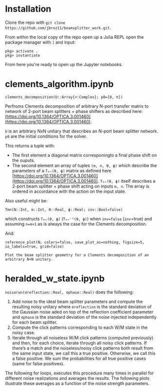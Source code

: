 # Installation

Clone the repo with `git clone https://github.com/jbroz11/beamsplitter_work.git`.

From within the local copy of the repo open up a Julia REPL open the package manager with `]` and input:
```
pkg> activate .
pkg> instantiate
```

From here you're ready to open up the Jupyter notebooks.

# clements_algorithm.ipynb

`clements_decomposition(U::Array{<:Complex}; p0=[0, π])`

Perfroms Clements decomposition of arbitrary N-port transfer matrix to network of 2-port beam splitters +
phase shifters as described here: [https://doi.org/10.1364/OPTICA.3.001460](https://doi.org/10.1364/OPTICA.3.001460).

`U` is an arbitrary NxN unitary that describes an N-port beam splitter network. `p0` are the initial conditions
for the solver.

This returns a tuple with:

+ The first element a diagonal matrix corresponingto a final phase shift on the 
ouputs. 
+ The second element an array of tuples `(m, n, θ, ϕ)` which describe the parameters of a 
`Tₘₙ(θ, ϕ)` matrix as defined here [https://doi.org/10.1364/OPTICA.3.001460](https://doi.org/10.1364/OPTICA.3.001460).
`Tₘₙ(θ, ϕ)` itself describes a 2-port beam splitter + phase shift acting on inputs `m, n`. The array is ordered in
accordance with the action on the input state.

Also useful might be:

`Tmn(N::Int, m::Int, θ::Real, ϕ::Real; inv::Bool=false)`

which constructs `Tₘₙ(θ, ϕ)` (`Tₘₙ⁻¹(θ, ϕ)`) when `inv=false` (`inv`=true) and assuming `n=m+1` as is always the
case for the Clements decomposition.

And:

```
reference_plot(N; colors=false, save_plot_as=nothing, figsize=5, io_labels=true, grid=false)

Plot the beam splitter geometry for a Clements decomposition of an arbitrary N×N unitary.
```

# heralded_w_state.ipynb
`noiserun(σreflection::Real, σphase::Real)` does the following:

1) Add noise to the ideal beam splitter parameters and compute the resulting noisy unitary where `σreflection` is the standard deviation of the Gaussian noise aded on top of the reflection coefficient parameter and `σphase` is the standard deviation of the noise injected independently for each beam splitter.
2) Compute the click patterns corresponding to each W/M state in the noisy case.
3) Iterate through all noiseless W/M click patterns (computed previously) and then, for each choice, iterate through all noisy click patterns. If there’s a match and the noiseless/noisy click patterns both result from the same input state, we call this a true positive. Otherwise, we call this a false positive. We sum the probabilities for all true positive cases (same for false positives).

The following for loops, executes this procedure many times in parallel for different noise realizations and averages the results. The following plots illustrate these averages as a function of the noise strength parameters.

